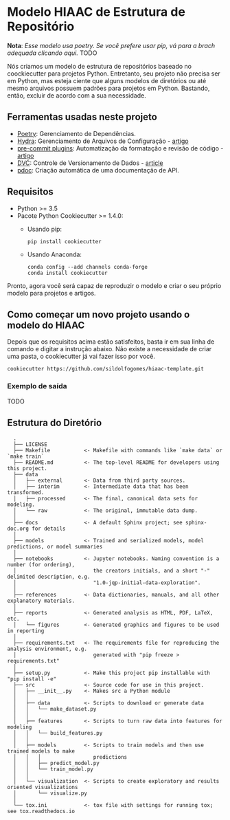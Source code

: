# Modelo HIAAC de Estrutura de Repositório

**Nota**: _Esse modelo usa poetry. Se você prefere usar pip, vá para a brach adequada clicando aqui._ TODO

Nós criamos um modelo de estrutura de repositórios baseado no coockiecutter para projetos Python. Entretanto, seu projeto não precisa ser em Python, mas esteja ciente que alguns modelos de diretórios ou até mesmo arquivos possuem padrões para projetos em Python. Bastando, então, excluir de acordo com a sua necessidade.

## Ferramentas usadas neste projeto

* [Poetry](https://towardsdatascience.com/how-to-effortlessly-publish-your-python-package-to-pypi-using-poetry-44b305362f9f): Gerenciamento de Dependências.
* [Hydra](https://hydra.cc/): Gerenciamento de Arquivos de Configuração - [artigo](https://towardsdatascience.com/introduction-to-hydra-cc-a-powerful-framework-to-configure-your-data-science-projects-ed65713a53c6)
* [pre-commit plugins](https://pre-commit.com/): Automatização da formatação e revisão de código - [artigo](https://towardsdatascience.com/4-pre-commit-plugins-to-automate-code-reviewing-and-formatting-in-python-c80c6d2e9f5?sk=2388804fb174d667ee5b680be22b8b1f)
* [DVC](https://dvc.org/): Controle de Versionamento de Dados - [article](https://towardsdatascience.com/introduction-to-dvc-data-version-control-tool-for-machine-learning-projects-7cb49c229fe0)
* [pdoc](https://github.com/pdoc3/pdoc): Criação automática de uma documentação de API.

## Requisitos

* Python >= 3.5
* Pacote Python Cookiecutter >= 1.4.0:
  * Usando pip:

        pip install cookiecutter
  * Usando Anaconda:

        conda config --add channels conda-forge
        conda install cookiecutter

Pronto, agora você será capaz de reproduzir o modelo e criar o seu próprio modelo para projetos e artigos.

## Como começar um novo projeto usando o modelo do HIAAC

Depois que os requisitos acima estão satisfeitos, basta ir em sua linha de comando e digitar a instrução abaixo. Não existe a necessidade de criar uma pasta, o cookiecutter já vai fazer isso por você.

`cookiecutter https://github.com/sildolfogomes/hiaac-template.git`

### Exemplo de saída

TODO

## Estrutura do Diretório

      .
      ├── LICENSE
      ├── Makefile           <- Makefile with commands like `make data` or `make train`
      ├── README.md          <- The top-level README for developers using this project.
      ├── data
      │   ├── external       <- Data from third party sources.
      │   ├── interim        <- Intermediate data that has been transformed.
      │   ├── processed      <- The final, canonical data sets for modeling.
      │   └── raw            <- The original, immutable data dump.
      │
      ├── docs               <- A default Sphinx project; see sphinx-doc.org for details
      │
      ├── models             <- Trained and serialized models, model predictions, or model summaries
      │
      ├── notebooks          <- Jupyter notebooks. Naming convention is a number (for ordering),
      │                         the creators initials, and a short "-" delimited description, e.g.
      │                         "1.0-jqp-initial-data-exploration".
      │
      ├── references         <- Data dictionaries, manuals, and all other explanatory materials.
      │
      ├── reports            <- Generated analysis as HTML, PDF, LaTeX, etc.
      │   └── figures        <- Generated graphics and figures to be used in reporting
      │
      ├── requirements.txt   <- The requirements file for reproducing the analysis environment, e.g.
      │                         generated with "pip freeze > requirements.txt"
      │
      ├── setup.py           <- Make this project pip installable with "pip install -e"
      ├── src                <- Source code for use in this project.
      │   ├── __init__.py    <- Makes src a Python module
      │   │
      │   ├── data           <- Scripts to download or generate data
      │   │   └── make_dataset.py
      │   │
      │   ├── features       <- Scripts to turn raw data into features for modeling
      │   │   └── build_features.py
      │   │
      │   ├── models         <- Scripts to train models and then use trained models to make
      │   │   │                 predictions
      │   │   ├── predict_model.py
      │   │   └── train_model.py
      │   │
      │   └── visualization  <- Scripts to create exploratory and results oriented visualizations
      │       └── visualize.py
      │
      └── tox.ini            <- tox file with settings for running tox; see tox.readthedocs.io
